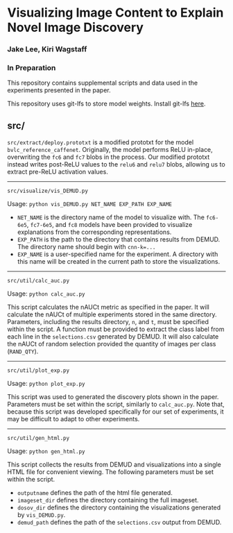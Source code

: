 # Visualizing Image Content to Explain Novel Image Discovery
### Jake Lee, Kiri Wagstaff
### In Preparation

This repository contains supplemental scripts and data used in the experiments presented in the paper.

This repository uses git-lfs to store model weights. Install git-lfs [here](https://git-lfs.github.com).

## src/

`src/extract/deploy.prototxt` is a modified prototxt for the model `bvlc_reference_caffenet`. Originally, the model performs ReLU in-place, overwriting the `fc6` and `fc7` blobs in the process. Our modified prototxt instead writes post-ReLU values to the `relu6` and `relu7` blobs, allowing us to extract pre-ReLU activation values.

----

`src/visualize/vis_DEMUD.py`

Usage: `python vis_DEMUD.py NET_NAME EXP_PATH EXP_NAME`

* `NET_NAME` is the directory name of the model to visualize with. The `fc6-6e5`, `fc7-6e5`, and `fc8` models have been provided to visualize explanations from the corresponding representations.
* `EXP_PATH` is the path to the directory that contains results from DEMUD. The directory name should begin with `cnn-k=...`
* `EXP_NAME` is a user-specified name for the experiment. A directory with this name will be created in the current path to store the visualizations.

----

`src/util/calc_auc.py`

Usage: `python calc_auc.py`

This script calculates the nAUCt metric as specified in the paper. It will calculate the nAUCt of multiple experiments stored in the same directory. Parameters, including the results directory, `n`, and `t`, must be specified within the script. A function must be provided to extract the class label from each line in the `selections.csv` generated by DEMUD. It will also calculate the nAUCt of random selection provided the quantity of images per class (`RAND_QTY`). 

----

`src/util/plot_exp.py`

Usage: `python plot_exp.py`

This script was used to generated the discovery plots shown in the paper. Parameters must be set within the script, similarly to `calc_auc.py`. Note that, because this script was developed specifically for our set of experiments, it may be difficult to adapt to other experiments. 

----

`src/util/gen_html.py`

Usage: `python gen_html.py`

This script collects the results from DEMUD and visualizations into a single HTML file for convenient viewing. The following parameters must be set within the script.

* `outputname` defines the path of the html file generated.
* `imageset_dir` defines the directory containing the full imageset.
* `dosov_dir` defines the directory containing the visualizations generated by `vis_DEMUD.py`.
* `demud_path` defines the path of the `selections.csv` output from DEMUD.

